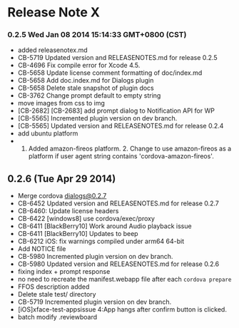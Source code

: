 <!--
#
# Licensed to the Apache Software Foundation (ASF) under one
# or more contributor license agreements.  See the NOTICE file
# distributed with this work for additional information
# regarding copyright ownership.  The ASF licenses this file
# to you under the Apache License, Version 2.0 (the
# "License"); you may not use this file except in compliance
# with the License.  You may obtain a copy of the License at
# 
# http://www.apache.org/licenses/LICENSE-2.0
# 
# Unless required by applicable law or agreed to in writing,
# software distributed under the License is distributed on an
# "AS IS" BASIS, WITHOUT WARRANTIES OR CONDITIONS OF ANY
#  KIND, either express or implied.  See the License for the
# specific language governing permissions and limitations
# under the License.
#
-->
# Release Note X


### 0.2.5 Wed Jan 08 2014 15:14:33 GMT+0800 (CST)
 *  added releasenotex.md
 *  CB-5719 Updated version and RELEASENOTES.md for release 0.2.5
 *  CB-4696 Fix compile error for Xcode 4.5.
 *  CB-5658 Update license comment formatting of doc/index.md
 *  CB-5658 Add doc.index.md for Dialogs plugin
 *  CB-5658 Delete stale snapshot of plugin docs
 *  CB-3762 Change prompt default to empty string
 *  move images from css to img
 *  [CB-2682] [CB-2683] add prompt dialog to Notification API for WP
 *  [CB-5565] Incremented plugin version on dev branch.
 *  [CB-5565] Updated version and RELEASENOTES.md for release 0.2.4
 *  add ubuntu platform
 *  1. Added amazon-fireos platform. 2. Change to use amazon-fireos as a platform if user agent string contains 'cordova-amazon-fireos'.

## 0.2.6 (Tue Apr 29 2014)


 *  Merge cordova dialogs@0.2.7
 *  CB-6452 Updated version and RELEASENOTES.md for release 0.2.7
 *  CB-6460: Update license headers
 *  CB-6422 [windows8] use cordova/exec/proxy
 *  CB-6411 [BlackBerry10] Work around Audio playback issue
 *  CB-6411 [BlackBerry10] Updates to beep
 *  CB-6212 iOS: fix warnings compiled under arm64 64-bit
 *  Add NOTICE file
 *  CB-5980 Incremented plugin version on dev branch.
 *  CB-5980 Updated version and RELEASENOTES.md for release 0.2.6
 *  fixing index + prompt response
 *  no need to recreate the manifest.webapp file after each `cordova prepare`
 *  FFOS description added
 *  Delete stale test/ directory
 *  CB-5719 Incremented plugin version on dev branch.
 *  [iOS]xface-test-appsissue 4:App hangs after confirm button is clicked.
 *  batch modify .reviewboard
